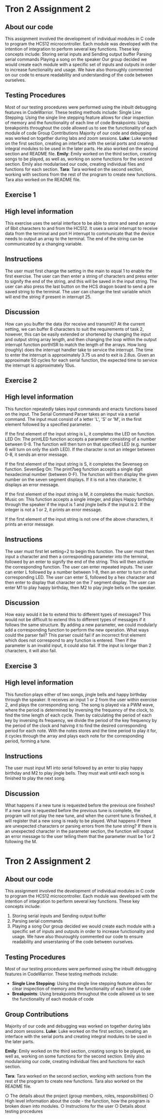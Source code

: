 
# Tron 2 Assignment 2
## About our code
This assignment involved the development of individual modules in C code to program the HCS12 microcontroller. Each module was developed with the intention of integration to perform several key functions. These key concepts include:
Storing serial inputs and Sending output buffer
Parsing serial commands
Playing a song on the speaker
Our group decided we would create each module with a specific set of inputs and outputs in order to increase functionality and usage. We have also thoroughly commented on our code to ensure readability and understanding of the code between ourselves.

## Testing Procedures 
Most of our testing procedures were performed using the inbuilt debugging features in CodeWarrior. These testing methods include:
Single Line Stepping: Using the single line stepping feature allows for clear inspection of memory and the functionality of each line of code
Breakpoints: Using breakpoints throughout the code allowed us to see the functionality of each module of code
Group Contributions
Majority of our code and debugging was worked on together during labs and zoom sessions. 
**Luke**: Luke worked on the first section, creating an interface with the serial ports and creating integral modules to be used in the later parts. He also worked on the second section and README file.
**Emily**: Emily worked on the third section, creating songs to be played, as well as, working on some functions for the second section. Emily also modularised our code, creating individual files and functions for each section.
**Tara**: Tara worked on the second section, working with sections from the rest of the program to create new functions. Tara also worked on the README file.

## Exercise 1 

## High level information
This exercise uses the serial interface to be able to store and send an array of 8bit characters to and from the HCS12. It uses a serial interrupt to receive data from the terminal and port H interrupt to communicate that the device needs to output an array to the terminal. The end of the string can be communicated by a changing variable.

## Instructions
The user must first change the setting in the main to equal 1 to enable the first exercise. The user can then enter a string of characters and press enter to signify the end of the string, and this will be saved in the input string. The user can also press the last button on the HCS dragon board to send a pre saved string to the terminal. The user can change the test variable which will end the string if present in interrupt 25.

## Discussion 
How can you buffer the data (for receive and transmit)?
At the current setting, we can buffer 8 characters to suit the requirements of task 2, however, this can be easily extended or shortened by changing the input and output string array length, and then changing the loop within the output interrupt function porthISR to match the length of the arrays.
How long (roughly) does the interrupt handler take to service the interrupt.
The time to enter the interrupt  is approximately 3.75 us and to exit is 2.8us. Given an approximate 50 cycles for each serial function, the expected time to service the interrupt is approximately 10us.


## Exercise 2 

## High level information
This function repeatedly takes input commands and enacts functions based on the input. The Serial Command Parser takes an input via a serial command. The input must consist of a letter 'L', 'S' or 'M', in the first element followed by a specified parameter.

If the first element of the input string is L, it completes the LED on function.
LED On: The printLED function accepts a parameter consisting of a number between 0-8. The function will then turn on that specified LED (e.g. number 6 will turn on only the sixth LED). If the character is not an integer between 0-8, it sends an error message.
 
If the first element of the input string is S, it completes the Sevenseg on function.
SevenSeg On: The print7seg function accepts a single digit hexadecimal number (between 0-F). The function will then display the given number on the seven segment displays. If it is not a hex character, it displays an error message.

If the first element of the input string is M, it completes the music function.
Music on: This function accepts a single integer, and plays Happy birthday through the speaker if the input is 1 and jingle bells if the input is 2. If the integer is not a 1 or 2, it prints an error message.

If the first element of the input string is not one of the above characters, it prints an error message.
 
## Instructions
The user must  first let setting=2 to begin this function. The user must then input a character and then a corresponding parameter into the terminal, followed by an enter to signify the end of the string. This will then activate the corresponding function. The user can enter repeated inputs.
The user can enter L followed by a number between 1-8, then an enter to turn on that corresponding LED.
The user can enter S, followed by a hex character and then enter to display that character on the 7 segment display.
The user can enter M1 to play happy birthday, then M2 to play jingle bells on the speaker.
 
## Discussion 
How easy would it be to extend this to different types of messages? 
This would not be difficult to extend this to different types of messages if it follows the same structure. By adding a new parameter, we could modularly add a corresponding function to perform the new operation.
What ways could the parser fail? 
This parser could fail if an incorrect first element which does not correspond to any function is entered. Then if the parameter is an invalid input, it could also fail. If the input is longer than 2 characters, it will also fail.
 
## Exercise 3 
## High level information
This function plays either of two songs, jingle bells and happy birthday through the speaker. It receives an input 1 or 2 from the user within exercise 2, and plays the corresponding song. The song is played via a PWM wave, where the period is determined by inversing the frequency of the clock, to find the time length of each cycle. Then by calculating the period of each key by inversing its frequency, we divide the period of the key frequency by the period of the clock and halving it to find the desired corresponding period for each note. 
With the notes stores and the time period to play it for, it cycles through the array and plays each note for the corresponding period, forming a tune.
 
## Instructions
The user must input M1 into serial followed by an enter to play happy birthday and M2 to play jingle bells. They must wait until each song is finished to play the next song.

## Discussion 
What happens if a new tune is requested before the previous one finishes? 
If a new tune is requested before the previous tune is complete, the program will not play the new tune, and when the current tune is finished, it will register that a new song is ready to be played.
What happens if there are unexpected characters or parsing errors from the tune string?
If there is an unexpected character in the parameter section, the function will output an error message to the user telling them that the parameter must be 1 or 2 following the M.
 
 
 
 
 
 
 
 




# Tron 2 Assignment 2
## About our code
This assignment involved the development of individual modules in C code to program the HCS12 microcontroller. Each module was developed with the intention of integration to perform several key functions. These key concepts include:
1. Storing serial inputs and Sending output buffer
2. Parsing serial commands
3. Playing a song
Our group decided we would create each module with a specific set of inputs and outputs in order to increase functionality and usage. We have also thouroughly commented our code to ensure readability and unserstaning of the code between ourselves.


## Testing Procedures
Most of our testing procedures were performed using the inbuilt debugging features in CodeWarrior. These testing methods include:
- **Single Line Stepping**: Using the single line stepping feature allows for clear inspection of memory and the functionality of each line of code
- **Breakpoints**: Using breakpoints throughout the code allowed us to see the functionality of each module of code


## Group Contributions
Majority of our code and debugging was worked on together during labs and zoom sessions. 
**Luke**: Luke worked on the first section, creating an interface with the serial ports and creating integral modules to be used in the later parts.

**Emily**: Emily worked on the third section, creating songs to be played, as well as, working on some functions for the second section. Emily also modularising our code, creating individual files and functions for each section.

**Tara**: Tara worked on the second section, working with sections from the rest of the program to create new functions. Tara also worked on the README file.





○ The details about the project (group members, roles, responsibilities)
○ High level information about the code - the function, how the program is broken down into
modules.
○ Instructions for the user
○ Details about testing procedures
